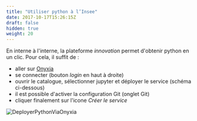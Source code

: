 ```yaml
---
title: "Utiliser python à l’Insee"
date: 2017-10-17T15:26:15Z
draft: false
hidden: true
weight: 20
---
```


En interne à l'interne, la plateforme *innovation* permet d'obtenir python en un clic. Pour cela, il suffit de :

* aller sur [Onyxia](https://onyxia.beta.innovation.insee.eu/accueil)
* se connecter (bouton *login* en haut à droite)
* ouvrir le catalogue, sélectionner jupyter et déployer le service (schéma ci-dessous)
* il est possible d'activer la configuration Git (onglet Git)
* cliquer finalement sur l'icone *Créer le service*

![DeployerPythonViaOnyxia](/images/DeployerPythonViaOnyxia.jpg "DeployerPythonViaOnyxia")

